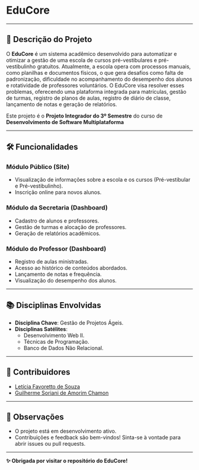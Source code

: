 # EduCore

---

## 📝 Descrição do Projeto

O **EduCore** é um sistema acadêmico desenvolvido para automatizar e otimizar a gestão de uma escola de cursos pré-vestibulares e pré-vestibulinho gratuitos. Atualmente, a escola opera com processos manuais, como planilhas e documentos físicos, o que gera desafios como falta de padronização, dificuldade no acompanhamento do desempenho dos alunos e rotatividade de professores voluntários. O EduCore visa resolver esses problemas, oferecendo uma plataforma integrada para matrículas, gestão de turmas, registro de planos de aulas, registro de diário de classe, lançamento de notas e geração de relatórios.

Este projeto é o **Projeto Integrador do 3º Semestre** do curso de **Desenvolvimento de Software Multiplataforma**

---

## 🛠️ Funcionalidades

### Módulo Público (Site)
- Visualização de informações sobre a escola e os cursos (Pré-vestibular e Pré-vestibulinho).
- Inscrição online para novos alunos.

### Módulo da Secretaria (Dashboard)
- Cadastro de alunos e professores.
- Gestão de turmas e alocação de professores.
- Geração de relatórios acadêmicos.

### Módulo do Professor (Dashboard)
- Registro de aulas ministradas.
- Acesso ao histórico de conteúdos abordados.
- Lançamento de notas e frequência.
- Visualização do desempenho dos alunos.

---

## 📚 Disciplinas Envolvidas
- **Disciplina Chave**: Gestão de Projetos Ágeis.
- **Disciplinas Satélites**:
  - Desenvolvimento Web II.
  - Técnicas de Programação.
  - Banco de Dados Não Relacional.

---

## 👥 Contribuidores
- [Letícia Favoretto de Souza](https://github.com/Leticia-Favoretto-Souza)
- [Guilherme Soriani de Amorim Chamon](https://github.com/GuiChamon)

---

## 📌 Observações
- O projeto está em desenvolvimento ativo.
- Contribuições e feedback são bem-vindos! Sinta-se à vontade para abrir issues ou pull requests.

---

**✨ Obrigada por visitar o repositório do EduCore!**
